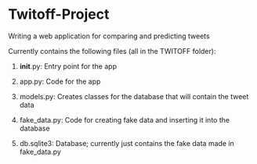 # Twitoff-Project
Writing a web application for comparing and predicting tweets

Currently contains the following files (all in the TWITOFF folder):

1. __init__.py: Entry point for the app

2. app.py: Code for the app

3. models.py: Creates classes for the database that will contain the tweet data

4. fake_data.py: Code for creating fake data and inserting it into the database

5. db.sqlite3: Database; currently just contains the fake data made in fake_data.py